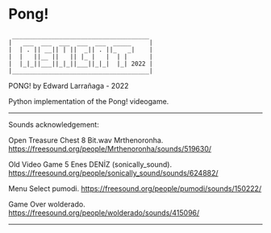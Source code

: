 # Pong!
     ______________________________________
    |   ___  ___  ___  ___  ___  _____     |
    |  | . || __|| | ||  _|| . ||_   _|    |
    |  |   ||__ ||   || |_ |   |  | |      |
    |  |_|_||___||_|_||___||_|_|  |_| 2022 |
    |______________________________________|

PONG!
by Edward Larrañaga - 2022


Python implementation of the Pong! videogame.

---
Sounds acknowledgement:

Open Treasure Chest 8 Bit.wav
Mrthenoronha. 
https://freesound.org/people/Mrthenoronha/sounds/519630/

Old Video Game 5
Enes DENİZ (sonically_sound). 
https://freesound.org/people/sonically_sound/sounds/624882/

Menu Select
pumodi. 
https://freesound.org/people/pumodi/sounds/150222/

Game Over
wolderado. 
https://freesound.org/people/wolderado/sounds/415096/

---
